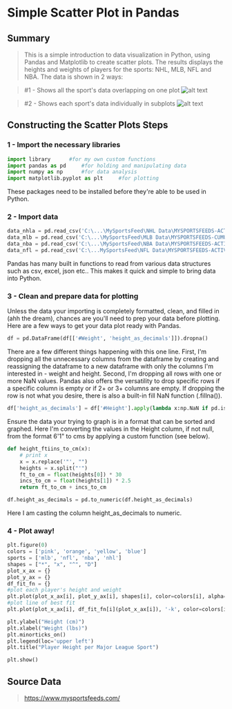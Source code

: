 # Simple Scatter Plot in Pandas

## Summary 
>This is a simple introduction to data visualization in Python, using Pandas and Matplotlib to create scatter plots. The results displays the heights and weights of players for the sports: NHL, MLB, NFL and NBA. The data is shown in 2 ways: 

>#1 - Shows all the sport's data overlapping on one plot
 ![alt text](https://github.com/MilyChen/major-league-player-heights-and-weights/blob/master/src/figure_0.png "Figure w/ combined data")
 
>#2 - Shows each sport's data individually in subplots
 ![alt text](https://github.com/MilyChen/major-league-player-heights-and-weights/blob/master/src/figure_1.png "Figure w/ subplots")

## Constructing the Scatter Plots Steps

### 1 - Import the necessary libraries
```python
import library		#for my own custom functions
import pandas as pd		#for holding and manipulating data
import numpy as np		#for data analysis
import matplotlib.pyplot as plt		#for plotting
```
These packages need to be installed before they're able to be used in Python. 
 
### 2 - Import data  
```python
data_nhla = pd.read_csv('C:\...\MySportsFeed\NHL Data\MYSPORTSFEEDS-ACTIVE_PLAYERS-NHL-20162017REGULAR.csv')
data_mlb = pd.read_csv('C:\...\MySportsFeed\MLB Data\MYSPORTSFEEDS-CUMULATIVE_PLAYER_STATS-MLB-2016REGULAR.csv')
data_nba = pd.read_csv('C:\...\MySportsFeed\NBA Data\MYSPORTSFEEDS-ACTIVE_PLAYERS-NBA-20162017REGULAR.csv')
data_nfl = pd.read_csv('C:\...MySportsFeed\NFL Data\MYSPORTSFEEDS-ACTIVE_PLAYERS-NFL-20162017REGULAR.csv')
```
Pandas has many built in functions to read from various data structures such as csv, excel, json etc.. This makes it quick and simple to bring data into Python.

### 3 - Clean and prepare data for plotting
Unless the data your importing is completely formatted, clean, and filled in (ahh the dream), chances are you'll need to prep your data before plotting. Here are a few ways to get your data plot ready with Pandas. 
```python
df = pd.DataFrame(df[['#Weight', 'height_as_decimals']]).dropna()
```
There are a few different things happening with this one line. First, I'm dropping all the unnecessary columns from the dataframe by creating and reassigning the dataframe to a new dataframe with only the columns I'm interested in - weight and height. Second, I'm dropping all rows with one or more NaN values. Pandas also offers the versatility to drop specific rows if a specific column is empty or if 2+ or 3+ columns are empty. If dropping the row is not what you desire, there is also a built-in fill NaN function (.fillna()).

```python
df['height_as_decimals'] = df['#Height'].apply(lambda x:np.NaN if pd.isnull(x) else library.height_ftiins_to_cm(x))
```
Ensure the data your trying to graph is in a format that can be sorted and graphed. Here I'm converting the values in the Height column, if not null, from the format 6'1" to cms by applying a custom function (see below).

```python
def height_ftiins_to_cm(x):
    # print x
    x = x.replace('"', "")
    heights = x.split("'")
    ft_to_cm = float(heights[0]) * 30
    incs_to_cm = float(heights[1]) * 2.5
    return ft_to_cm + incs_to_cm
```
```python
df.height_as_decimals = pd.to_numeric(df.height_as_decimals)
```
Here I am casting the column height_as_decimals to numeric.

### 4 - Plot away!

```python
plt.figure(0)
colors = ['pink', 'orange', 'yellow', 'blue']
sports = ['mlb', 'nfl', 'nba', 'nhl']
shapes = ["*", "x", "^", "D"]
plot_x_ax = {}
plot_y_ax = {}
df_fit_fn = {}
#plot each player's height and weight
plt.plot(plot_x_ax[i], plot_y_ax[i], shapes[i], color=colors[i], alpha=0.2, label=sports[i])
#plot line of best fit
plt.plot(plot_x_ax[i], df_fit_fn[i](plot_x_ax[i]), '-k', color=colors[i], alpha=0.7)

plt.ylabel("Height (cm)")
plt.xlabel("Weight (lbs)")
plt.minorticks_on()
plt.legend(loc='upper left')
plt.title("Player Height per Major League Sport")

plt.show()
```


## Source Data 
>https://www.mysportsfeeds.com/
